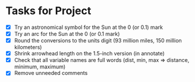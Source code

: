 # Tasks for Project
- [x] Try an astronomical symbol for the Sun at the 0 (or 0.1) mark
- [x] Try an arc for the Sun at the 0 (or 0.1 mark)
- [x] Round the conversions to the units digit (93 million miles, 150 million kilometers)
- [x] Shrink arrowhead length on the 1.5-inch version (in annotate)
- [x] Check that all variable names are full words (dist, min, max => distance, minimum, maximum)
- [x] Remove unneeded comments